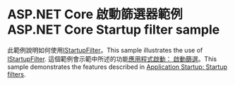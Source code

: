 # <a name="aspnet-core-startup-filter-sample"></a><span data-ttu-id="834c9-101">ASP.NET Core 啟動篩選器範例</span><span class="sxs-lookup"><span data-stu-id="834c9-101">ASP.NET Core Startup filter sample</span></span>

<span data-ttu-id="834c9-102">此範例說明如何使用[IStartupFilter](https://docs.microsoft.com/en-us/dotnet/api/microsoft.aspnetcore.hosting.istartupfilter)。</span><span class="sxs-lookup"><span data-stu-id="834c9-102">This sample illustrates the use of [IStartupFilter](https://docs.microsoft.com/en-us/dotnet/api/microsoft.aspnetcore.hosting.istartupfilter).</span></span> <span data-ttu-id="834c9-103">這個範例會示範中所述的功能[應用程式啟動： 啟動篩選](https://docs.microsoft.com/aspnet/core/fundamentals/startup#startup-filters)。</span><span class="sxs-lookup"><span data-stu-id="834c9-103">This sample demonstrates the features described in [Application Startup: Startup filters](https://docs.microsoft.com/aspnet/core/fundamentals/startup#startup-filters).</span></span>
